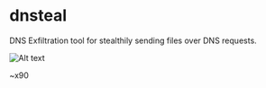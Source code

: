 # dnsteal

DNS Exfiltration tool for stealthily sending files over DNS requests.

![Alt text](https://github.com/m57/dnsteal/blob/master/dns-exfil.PNG)

~x90
